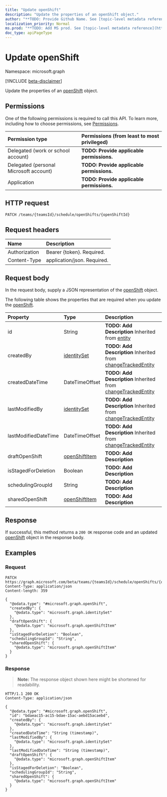 ```yaml
---
title: "Update openShift"
description: "Update the properties of an openShift object."
author: "**TODO: Provide Github Name. See [topic-level metadata reference](https://msgo.azurewebsites.net/add/document/guidelines/metadata.html#topic-level-metadata)**"
localization_priority: Normal
ms.prod: "**TODO: Add MS prod. See [topic-level metadata reference](https://msgo.azurewebsites.net/add/document/guidelines/metadata.html#topic-level-metadata)**"
doc_type: apiPageType
---
```


# Update openShift
Namespace: microsoft.graph

[!INCLUDE [beta-disclaimer](../../includes/beta-disclaimer.md)]

Update the properties of an [openShift](../resources/openshift.md) object.

## Permissions
One of the following permissions is required to call this API. To learn more, including how to choose permissions, see [Permissions](/graph/permissions-reference).

|Permission type|Permissions (from least to most privileged)|
|:---|:---|
|Delegated (work or school account)|**TODO: Provide applicable permissions.**|
|Delegated (personal Microsoft account)|**TODO: Provide applicable permissions.**|
|Application|**TODO: Provide applicable permissions.**|

## HTTP request

<!-- {
  "blockType": "ignored"
}
-->
``` http
PATCH /teams/{teamsId}/schedule/openShifts/{openShiftId}
```

## Request headers
|Name|Description|
|:---|:---|
|Authorization|Bearer {token}. Required.|
|Content-Type|application/json. Required.|

## Request body
In the request body, supply a JSON representation of the [openShift](../resources/openshift.md) object.

The following table shows the properties that are required when you update the [openShift](../resources/openshift.md).

|Property|Type|Description|
|:---|:---|:---|
|id|String|**TODO: Add Description** Inherited from [entity](../resources/entity.md)|
|createdBy|[identitySet](../resources/identityset.md)|**TODO: Add Description** Inherited from [changeTrackedEntity](../resources/changetrackedentity.md)|
|createdDateTime|DateTimeOffset|**TODO: Add Description** Inherited from [changeTrackedEntity](../resources/changetrackedentity.md)|
|lastModifiedBy|[identitySet](../resources/identityset.md)|**TODO: Add Description** Inherited from [changeTrackedEntity](../resources/changetrackedentity.md)|
|lastModifiedDateTime|DateTimeOffset|**TODO: Add Description** Inherited from [changeTrackedEntity](../resources/changetrackedentity.md)|
|draftOpenShift|[openShiftItem](../resources/openshiftitem.md)|**TODO: Add Description**|
|isStagedForDeletion|Boolean|**TODO: Add Description**|
|schedulingGroupId|String|**TODO: Add Description**|
|sharedOpenShift|[openShiftItem](../resources/openshiftitem.md)|**TODO: Add Description**|



## Response

If successful, this method returns a `200 OK` response code and an updated [openShift](../resources/openshift.md) object in the response body.

## Examples

### Request
<!-- {
  "blockType": "request",
  "name": "update_openshift"
}
-->
``` http
PATCH https://graph.microsoft.com/beta/teams/{teamsId}/schedule/openShifts/{openShiftId}
Content-Type: application/json
Content-length: 359

{
  "@odata.type": "#microsoft.graph.openShift",
  "createdBy": {
    "@odata.type": "microsoft.graph.identitySet"
  },
  "draftOpenShift": {
    "@odata.type": "microsoft.graph.openShiftItem"
  },
  "isStagedForDeletion": "Boolean",
  "schedulingGroupId": "String",
  "sharedOpenShift": {
    "@odata.type": "microsoft.graph.openShiftItem"
  }
}
```


### Response
>**Note:** The response object shown here might be shortened for readability.
<!-- {
  "blockType": "response",
  "truncated": true
}
-->
``` http
HTTP/1.1 200 OK
Content-Type: application/json

{
  "@odata.type": "#microsoft.graph.openShift",
  "id": "bdaeac15-ac15-bdae-15ac-aebd15acaebd",
  "createdBy": {
    "@odata.type": "microsoft.graph.identitySet"
  },
  "createdDateTime": "String (timestamp)",
  "lastModifiedBy": {
    "@odata.type": "microsoft.graph.identitySet"
  },
  "lastModifiedDateTime": "String (timestamp)",
  "draftOpenShift": {
    "@odata.type": "microsoft.graph.openShiftItem"
  },
  "isStagedForDeletion": "Boolean",
  "schedulingGroupId": "String",
  "sharedOpenShift": {
    "@odata.type": "microsoft.graph.openShiftItem"
  }
}
```

